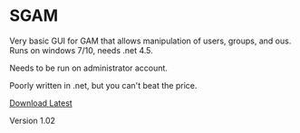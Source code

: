 # SGAM
Very basic GUI for GAM that allows manipulation of users, groups, and ous. Runs on windows 7/10, needs .net 4.5.

Needs to be run on administrator account.

Poorly written in .net, but you can't beat the price.

[Download Latest](https://github.com/RecreationalGarbage/SGAM/releases/download/1.02/SGAM_1_0_2.zip)

Version 1.02

